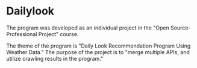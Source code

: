 # Dailylook

The program was developed as an individual project in the "Open Source-Professional Project" course.

The theme of the program is "Daily Look Recommendation Program Using Weather Data."
The purpose of the project is to "merge multiple APIs, and utilize crawling results in the program."